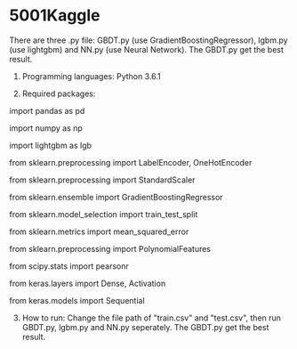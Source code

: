 # 5001Kaggle
There are three .py file: GBDT.py (use GradientBoostingRegressor), lgbm.py (use lightgbm) and NN.py (use Neural Network). The GBDT.py get the best result.

1. Programming languages: Python 3.6.1

2. Required packages:

import pandas as pd

import numpy as np

import lightgbm as lgb

from sklearn.preprocessing import LabelEncoder, OneHotEncoder

from sklearn.preprocessing import StandardScaler

from sklearn.ensemble import GradientBoostingRegressor

from sklearn.model_selection import train_test_split

from sklearn.metrics import mean_squared_error

from sklearn.preprocessing import PolynomialFeatures

from scipy.stats import pearsonr

from keras.layers import Dense, Activation

from keras.models import Sequential

3. How to run: 
Change the file path of "train.csv" and "test.csv", then run GBDT.py, lgbm.py and NN.py seperately. The GBDT.py get the best result.
